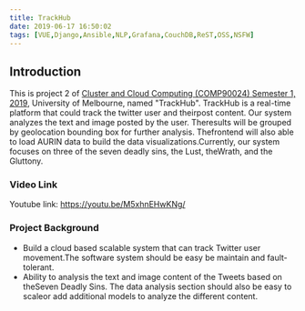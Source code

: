 ```yaml
---
title: TrackHub
date: 2019-06-17 16:50:02
tags: [VUE,Django,Ansible,NLP,Grafana,CouchDB,ReST,OSS,NSFW]
---
```

## Introduction
This is project 2 of [Cluster and Cloud Computing (COMP90024) Semester 1, 2019](https://handbook.unimelb.edu.au/2019/subjects/comp90024), University of Melbourne, named "TrackHub". TrackHub  is  a  real-time  platform  that  could  track  the  twitter  user  and  theirpost content.  Our system analyzes the text and image posted by the user.  Theresults will be grouped by geolocation bounding box for further analysis.  Thefrontend  will  also  able  to  load  AURIN  data  to  build  the  data  visualizations.Currently, our system focuses on three of the seven deadly sins, the Lust, theWrath, and the Gluttony.

### Video Link
Youtube link: https://youtu.be/M5xhnEHwKNg/
<!--more-->

### Project Background
* Build a cloud based scalable system that can track Twitter user movement.The software system should be easy be maintain and fault-tolerant.
* Ability to analysis the text and image content of the Tweets based on theSeven Deadly Sins.  The data analysis section should also be easy to scaleor add additional models to analyze the different content.

